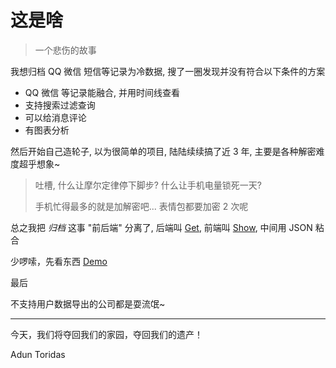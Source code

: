# 这是啥

> 一个悲伤的故事

我想归档 QQ 微信 短信等记录为冷数据, 搜了一圈发现并没有符合以下条件的方案

-   QQ 微信 等记录能融合, 并用时间线查看
-   支持搜索过滤查询
-   可以给消息评论
-   有图表分析

然后开始自己造轮子, 以为很简单的项目, 陆陆续续搞了近 3 年, 主要是各种解密难度超乎想象~

> 吐槽, 什么让摩尔定律停下脚步? 什么让手机电量锁死一天?
>
> 手机忙得最多的就是加解密吧... 表情包都要加密 2 次呢

总之我把 _归档_ 这事 "前后端" 分离了, 后端叫 [Get](./use/get.md), 前端叫 [Show](./use/show.md), 中间用 JSON 粘合

少啰嗦，先看东西 [Demo](http://demo.shmily.lqzh.me/)

最后

不支持用户数据导出的公司都是耍流氓~

<hr />

今天，我们将夺回我们的家园，夺回我们的遗产！

Adun Toridas
